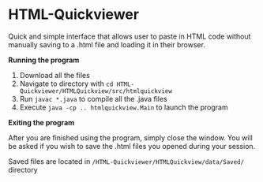 # HTML-Quickviewer
Quick and simple interface that allows user to paste in HTML code without manually saving to a .html file and loading it in their browser.

**Running the program**

1. Download all the files
2. Navigate to directory with `cd HTML-Quickviewer/HTMLQuickview/src/htmlquickview`
3. Run `javac *.java` to compile all the .java files
4. Execute `java -cp .. htmlquickview.Main` to launch the program

**Exiting the program**

After you are finished using the program, simply close the window. You will be asked if you wish to save the .html files you opened during your session. 

Saved files are located in `/HTML-Quickviewer/HTMLQuickview/data/Saved/` directory
